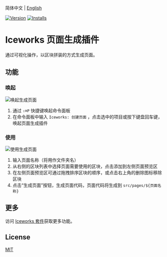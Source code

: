 简体中文 | [English](./README.en.md)

[![Version](https://vsmarketplacebadge.apphb.com/version/iceworks-team.iceworks-page-builder.svg)](https://marketplace.visualstudio.com/items?itemName=iceworks-team.iceworks-page-builder)
[![Installs](https://vsmarketplacebadge.apphb.com/installs-short/iceworks-team.iceworks-page-builder.svg)](https://marketplace.visualstudio.com/items?itemName=iceworks-team.iceworks-page-builder)

# Iceworks 页面生成插件

通过可视化操作，以区块拼装的方式生成页面。

## 功能

### 唤起

![唤起生成页面](https://img.alicdn.com/tfs/TB1wFrrek9l0K4jSZFKXXXFjpXa-1024-766.gif)

1. 通过 `⇧⌘P` 快捷键唤起命令面板
2. 在命令面板中输入 `Iceworks: 创建页面` ，点击选中的项目或按下键盘回车键，唤起页面生成插件

### 使用

![使用生成页面](https://img.alicdn.com/tfs/TB1mdpDJKT2gK0jSZFvXXXnFXXa-960-600.gif)

1. 输入页面名称（将用作文件夹名）
2. 从右侧的区块列表中选择页面需要使用的区块，点击添加到左侧页面预览区
3. 在左侧页面预览区可通过拖拽排序区块的顺序，或点击右上角的删除图标移除区块
3. 点击“生成页面”按钮，生成页面代码，页面代码将生成到 `src/pages/${页面名称}`

## 更多

访问 [Iceworks 套件](https://marketplace.visualstudio.com/items?itemName=iceworks-team.iceworks)获取更多功能。

## License

[MIT](https://github.com/ice-lab/iceworks/blob/master/LICENSE)
